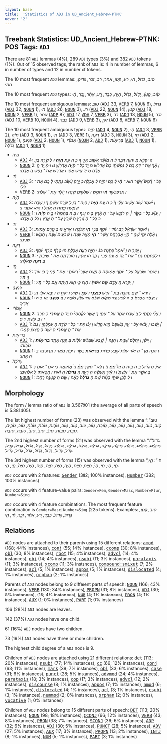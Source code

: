 ```yaml
---
layout: base
title:  'Statistics of ADJ in UD_Ancient_Hebrew-PTNK'
udver: '2'
---
```


## Treebank Statistics: UD_Ancient_Hebrew-PTNK: POS Tags: `ADJ`

There are 81 `ADJ` lemmas (4%), 289 `ADJ` types (3%) and 382 `ADJ` tokens (1%).
Out of 15 observed tags, the rank of `ADJ` is: 4 in number of lemmas, 6 in number of types and 12 in number of tokens.

The 10 most frequent `ADJ` lemmas: <em>טוב, גדול, חי, רע, קטן, אחר, רב, זכר, צדיק, חתי</em>

The 10 most frequent `ADJ` types:  <em>טֹ֣וב, קָּטֹ֖ן, גָּדֹ֖ול, גָּדֹֽול, חַיָּ֖ה, כָבֵ֥ד, רָֽע, אַחֵ֔ר, זָכָ֥ר, חַ֔י</em>

The 10 most frequent ambiguous lemmas: <em>טוב</em> (<tt><a href="hbo_ptnk-pos-ADJ.html">ADJ</a></tt> 33, <tt><a href="hbo_ptnk-pos-VERB.html">VERB</a></tt> 7, <tt><a href="hbo_ptnk-pos-NOUN.html">NOUN</a></tt> 6), <em>גדול</em> (<tt><a href="hbo_ptnk-pos-ADJ.html">ADJ</a></tt> 32, <tt><a href="hbo_ptnk-pos-NOUN.html">NOUN</a></tt> 1), <em>חי</em> (<tt><a href="hbo_ptnk-pos-ADJ.html">ADJ</a></tt> 26, <tt><a href="hbo_ptnk-pos-NOUN.html">NOUN</a></tt> 3), <em>רע</em> (<tt><a href="hbo_ptnk-pos-ADJ.html">ADJ</a></tt> 22, <tt><a href="hbo_ptnk-pos-NOUN.html">NOUN</a></tt> 14), <em>קטן</em> (<tt><a href="hbo_ptnk-pos-ADJ.html">ADJ</a></tt> 18, <tt><a href="hbo_ptnk-pos-NOUN.html">NOUN</a></tt> 2, <tt><a href="hbo_ptnk-pos-VERB.html">VERB</a></tt> 1), <em>אחר</em> (<tt><a href="hbo_ptnk-pos-ADP.html">ADP</a></tt> 87, <tt><a href="hbo_ptnk-pos-ADJ.html">ADJ</a></tt> 17, <tt><a href="hbo_ptnk-pos-ADV.html">ADV</a></tt> 7, <tt><a href="hbo_ptnk-pos-VERB.html">VERB</a></tt> 3), <em>רב</em> (<tt><a href="hbo_ptnk-pos-ADJ.html">ADJ</a></tt> 13, <tt><a href="hbo_ptnk-pos-NOUN.html">NOUN</a></tt> 5), <em>זכר</em> (<tt><a href="hbo_ptnk-pos-ADJ.html">ADJ</a></tt> 10, <tt><a href="hbo_ptnk-pos-VERB.html">VERB</a></tt> 10, <tt><a href="hbo_ptnk-pos-NOUN.html">NOUN</a></tt> 4), <em>כבד</em> (<tt><a href="hbo_ptnk-pos-ADJ.html">ADJ</a></tt> 9, <tt><a href="hbo_ptnk-pos-VERB.html">VERB</a></tt> 3), <em>זקן</em> (<tt><a href="hbo_ptnk-pos-ADJ.html">ADJ</a></tt> 8, <tt><a href="hbo_ptnk-pos-VERB.html">VERB</a></tt> 7, <tt><a href="hbo_ptnk-pos-NOUN.html">NOUN</a></tt> 6)

The 10 most frequent ambiguous types:  <em>חַיָּ֖ה</em> (<tt><a href="hbo_ptnk-pos-ADJ.html">ADJ</a></tt> 4, <tt><a href="hbo_ptnk-pos-NOUN.html">NOUN</a></tt> 2), <em>חַ֔י</em> (<tt><a href="hbo_ptnk-pos-ADJ.html">ADJ</a></tt> 3, <tt><a href="hbo_ptnk-pos-VERB.html">VERB</a></tt> 2), <em>חַיָּ֔ה</em> (<tt><a href="hbo_ptnk-pos-ADJ.html">ADJ</a></tt> 3, <tt><a href="hbo_ptnk-pos-NOUN.html">NOUN</a></tt> 1), <em>חָ֑י</em> (<tt><a href="hbo_ptnk-pos-ADJ.html">ADJ</a></tt> 3, <tt><a href="hbo_ptnk-pos-VERB.html">VERB</a></tt> 1), <em>רָעָ֖ה</em> (<tt><a href="hbo_ptnk-pos-ADJ.html">ADJ</a></tt> 3, <tt><a href="hbo_ptnk-pos-NOUN.html">NOUN</a></tt> 3), <em>חָֽי</em> (<tt><a href="hbo_ptnk-pos-ADJ.html">ADJ</a></tt> 2, <tt><a href="hbo_ptnk-pos-NOUN.html">NOUN</a></tt> 1), <em>כְּנַעֲנִ֖י</em> (<tt><a href="hbo_ptnk-pos-ADJ.html">ADJ</a></tt> 2, <tt><a href="hbo_ptnk-pos-NOUN.html">NOUN</a></tt> 1), <em>אֱמֹרִ֔י</em> (<tt><a href="hbo_ptnk-pos-NOUN.html">NOUN</a></tt> 2, <tt><a href="hbo_ptnk-pos-ADJ.html">ADJ</a></tt> 1), <em>בְּרִיאֹ֥ות</em> (<tt><a href="hbo_ptnk-pos-ADJ.html">ADJ</a></tt> 1, <tt><a href="hbo_ptnk-pos-NOUN.html">NOUN</a></tt> 1), <em>גְּדֹלָה֙</em> (<tt><a href="hbo_ptnk-pos-ADJ.html">ADJ</a></tt> 1, <tt><a href="hbo_ptnk-pos-NOUN.html">NOUN</a></tt> 1)


* <em>חַיָּ֖ה</em>
  * <tt><a href="hbo_ptnk-pos-ADJ.html">ADJ</a></tt> 4: <em>הֲ יִפָּלֵ֥א מֵ יְהוָ֖ה דָּבָ֑ר לַ ה מֹּועֵ֞ד אָשׁ֥וּב אֵלֶ֛י ךָ כָּ ה עֵ֥ת <b>חַיָּ֖ה</b> וּ לְ שָׂרָ֥ה בֵֽן ׃</em>
  * <tt><a href="hbo_ptnk-pos-NOUN.html">NOUN</a></tt> 2: <em>וְ אַ֨ךְ אֶת ־ דִּמְ כֶ֤ם לְ נַפְשֹֽׁתֵי כֶם֙ אֶדְרֹ֔שׁ מִ יַּ֥ד כָּל ־ <b>חַיָּ֖ה</b> אֶדְרְשֶׁ֑ נּוּ וּ מִ יַּ֣ד הָֽ אָדָ֗ם מִ יַּד֙ אִ֣ישׁ אָחִ֔י ו אֶדְרֹ֖שׁ אֶת ־ נֶ֥פֶשׁ הָֽ אָדָֽם ׃</em>
* <em>חַ֔י</em>
  * <tt><a href="hbo_ptnk-pos-ADJ.html">ADJ</a></tt> 3: <em>כָּל ־ רֶ֨מֶשׂ֙ אֲשֶׁ֣ר הוּא ־ <b>חַ֔י</b> לָ כֶ֥ם יִהְיֶ֖ה לְ אָכְלָ֑ה כְּ יֶ֣רֶק עֵ֔שֶׂב נָתַ֥תִּי לָ כֶ֖ם אֶת ־ כֹּֽל ׃</em>
  * <tt><a href="hbo_ptnk-pos-VERB.html">VERB</a></tt> 2: <em>וְ אַרְפַּכְשַׁ֣ד <b>חַ֔י</b> חָמֵ֥שׁ וּ שְׁלֹשִׁ֖ים שָׁנָ֑ה וַ יֹּ֖ולֶד אֶת ־ שָֽׁלַח ׃</em>
* <em>חַיָּ֔ה</em>
  * <tt><a href="hbo_ptnk-pos-ADJ.html">ADJ</a></tt> 3: <em>וַ יֹּ֗אמֶר שֹׁ֣וב אָשׁ֤וּב אֵלֶ֨י ךָ֙ כָּ ה עֵ֣ת <b>חַיָּ֔ה</b> וְ הִנֵּה ־ בֵ֖ן לְ שָׂרָ֣ה אִשְׁתֶּ֑ ךָ וְ שָׂרָ֥ה שֹׁמַ֛עַת פֶּ֥תַח הָ אֹ֖הֶל וְ ה֥וּא אַחֲרָֽי ו ׃</em>
  * <tt><a href="hbo_ptnk-pos-NOUN.html">NOUN</a></tt> 1: <em>וַ יִּגְוַ֞ע כָּל ־ בָּשָׂ֣ר ׀ הָ רֹמֵ֣שׂ עַל ־ הָ אָ֗רֶץ בָּ ה עֹ֤וף וּ בַ ה בְּהֵמָה֙ וּ בַ֣ ה <b>חַיָּ֔ה</b> וּ בְ כָל ־ הַ שֶּׁ֖רֶץ הַ שֹּׁרֵ֣ץ עַל ־ הָ אָ֑רֶץ וְ כֹ֖ל הָ אָדָֽם ׃</em>
* <em>חָ֑י</em>
  * <tt><a href="hbo_ptnk-pos-ADJ.html">ADJ</a></tt> 3: <em>וַ יֹּ֨אמֶר֙ יִשְׂרָאֵ֔ל רַ֛ב עֹוד ־ יֹוסֵ֥ף בְּנִ֖ י <b>חָ֑י</b> אֵֽלְכָ֥ה וְ אֶרְאֶ֖ נּוּ בְּ טֶ֥רֶם אָמֽוּת ׃</em>
  * <tt><a href="hbo_ptnk-pos-VERB.html">VERB</a></tt> 1: <em>וְ אֵ֗לֶּה יְמֵ֛י שְׁנֵֽי ־ חַיֵּ֥י אַבְרָהָ֖ם אֲשֶׁר ־ <b>חָ֑י</b> מְאַ֥ת שָׁנָ֛ה וְ שִׁבְעִ֥ים שָׁנָ֖ה וְ חָמֵ֥שׁ שָׁנִֽים ׃</em>
* <em>רָעָ֖ה</em>
  * <tt><a href="hbo_ptnk-pos-ADJ.html">ADJ</a></tt> 3: <em>וַ יַּכִּירָ֤ הּ וַ יֹּ֨אמֶר֙ כְּתֹ֣נֶת בְּנִ֔ י חַיָּ֥ה <b>רָעָ֖ה</b> אֲכָלָ֑תְ הוּ טָרֹ֥ף טֹרַ֖ף יֹוסֵֽף ׃</em>
  * <tt><a href="hbo_ptnk-pos-NOUN.html">NOUN</a></tt> 3: <em>וּ לְקַחְתֶּ֧ם גַּם ־ אֶת ־ זֶ֛ה מֵ עִ֥ם פָּנַ֖ י וְ קָרָ֣ הוּ אָסֹ֑ון וְ הֹֽורַדְתֶּ֧ם אֶת ־ שֵׂיבָתִ֛ י בְּ <b>רָעָ֖ה</b> שְׁאֹֽלָה ׃</em>
* <em>חָֽי</em>
  * <tt><a href="hbo_ptnk-pos-ADJ.html">ADJ</a></tt> 2: <em>וַ יֹּ֧אמֶר יִשְׂרָאֵ֛ל אֶל ־ יֹוסֵ֖ף אָמ֣וּתָה הַ פָּ֑עַם אַחֲרֵי֙ רְאֹותִ֣ י אֶת ־ פָּנֶ֔י ךָ כִּ֥י עֹודְ ךָ֖ <b>חָֽי</b> ׃</em>
  * <tt><a href="hbo_ptnk-pos-NOUN.html">NOUN</a></tt> 1: <em>וַ יִּקְרָ֧א הָֽ אָדָ֛ם שֵׁ֥ם אִשְׁתֹּ֖ ו חַוָּ֑ה כִּ֛י הִ֥וא הָֽיְתָ֖ה אֵ֥ם כָּל ־ <b>חָֽי</b> ׃</em>
* <em>כְּנַעֲנִ֖י</em>
  * <tt><a href="hbo_ptnk-pos-ADJ.html">ADJ</a></tt> 2: <em>וַ יַּרְא ־ שָׁ֧ם יְהוּדָ֛ה בַּת ־ אִ֥ישׁ <b>כְּנַעֲנִ֖י</b> וּ שְׁמֹ֣ ו שׁ֑וּעַ וַ יִּקָּחֶ֖ הָ וַ יָּבֹ֥א אֵלֶֽי הָ ׃</em>
  * <tt><a href="hbo_ptnk-pos-NOUN.html">NOUN</a></tt> 1: <em>וַ יַּעֲבֹ֤ר אַבְרָם֙ בָּ ה אָ֔רֶץ עַ֚ד מְקֹ֣ום שְׁכֶ֔ם עַ֖ד אֵלֹ֣ון מֹורֶ֑ה וְ הַֽ <b>כְּנַעֲנִ֖י</b> אָ֥ז בָּ ה אָֽרֶץ ׃</em>
* <em>אֱמֹרִ֔י</em>
  * <tt><a href="hbo_ptnk-pos-NOUN.html">NOUN</a></tt> 2: <em>וַ אֲנִ֞י נָתַ֧תִּֽי לְ ךָ֛ שְׁכֶ֥ם אַחַ֖ד עַל ־ אַחֶ֑י ךָ אֲשֶׁ֤ר לָקַ֨חְתִּי֙ מִ יַּ֣ד הָֽ <b>אֱמֹרִ֔י</b> בְּ חַרְבִּ֖ י וּ בְ קַשְׁתִּֽ י ׃ פ</em>
  * <tt><a href="hbo_ptnk-pos-ADJ.html">ADJ</a></tt> 1: <em>וַ֠ יָּשֻׁבוּ וַ יָּבֹ֜אוּ אֶל ־ עֵ֤ין מִשְׁפָּט֙ הִ֣וא קָדֵ֔שׁ וַ יַּכּ֕וּ אֶֽת ־ כָּל ־ שְׂדֵ֖ה הָ עֲמָלֵקִ֑י וְ גַם֙ אֶת ־ הָ֣ <b>אֱמֹרִ֔י</b> הַ יֹּשֵׁ֖ב בְּ חַֽצְצֹ֥ן תָּמָֽר ׃</em>
* <em>בְּרִיאֹ֥ות</em>
  * <tt><a href="hbo_ptnk-pos-ADJ.html">ADJ</a></tt> 1: <em>וַ יִּישָׁ֕ן וַֽ יַּחֲלֹ֖ם שֵׁנִ֑ית וְ הִנֵּ֣ה ׀ שֶׁ֣בַע שִׁבֳּלִ֗ים עֹלֹ֛ות בְּ קָנֶ֥ה אֶחָ֖ד <b>בְּרִיאֹ֥ות</b> וְ טֹבֹֽות ׃</em>
  * <tt><a href="hbo_ptnk-pos-NOUN.html">NOUN</a></tt> 1: <em>וְ הִנֵּ֣ה מִן ־ הַ יְאֹ֗ר עֹלֹת֙ שֶׁ֣בַע פָּרֹ֔ות <b>בְּרִיאֹ֥ות</b> בָּשָׂ֖ר וִ יפֹ֣ת תֹּ֑אַר וַ תִּרְעֶ֖ינָה בָּ ה אָֽחוּ ׃</em>
* <em>גְּדֹלָה֙</em>
  * <tt><a href="hbo_ptnk-pos-ADJ.html">ADJ</a></tt> 1: <em>אֵינֶ֨ נּוּ גָדֹ֜ול בַּ ה בַּ֣יִת הַ זֶּה֮ מִמֶּ נִּי֒ וְ לֹֽא ־ חָשַׂ֤ךְ מִמֶּ֨ נִּי֙ מְא֔וּמָה כִּ֥י אִם ־ אֹותָ֖ ךְ בַּ אֲשֶׁ֣ר אַתְּ ־ אִשְׁתֹּ֑ ו וְ אֵ֨יךְ אֶֽעֱשֶׂ֜ה הָ רָעָ֤ה הַ <b>גְּדֹלָה֙</b> הַ זֹּ֔את וְ חָטָ֖אתִי לֵֽ אלֹהִֽים ׃</em>
  * <tt><a href="hbo_ptnk-pos-NOUN.html">NOUN</a></tt> 1: <em>וּ לְ לָבָ֖ן שְׁתֵּ֣י בָנֹ֑ות שֵׁ֤ם הַ <b>גְּדֹלָה֙</b> לֵאָ֔ה וְ שֵׁ֥ם הַ קְּטַנָּ֖ה רָחֵֽל ׃</em>

## Morphology

The form / lemma ratio of `ADJ` is 3.567901 (the average of all parts of speech is 5.381405).

The 1st highest number of forms (23) was observed with the lemma “טוב”: <em>טֹ֑וב, טֹ֔וב, טֹ֖וב, טֹ֚וב, טֹ֛וב, טֹ֣וב, טֹ֣ובָה, טֹ֥וב, טֹּ֖וב, טֹּ֣וב, טֹּ֥וב, טֹּבֹ֑ות, טֹּבֹ֔ת, טֹּבֹ֗ת, טֹֽוב, טֹבִ֑ים, טֹבֹ֖ת, טֹבֹֽות, טֹוב֒, טֹוב֙, טֹוב֩, טֹובָ֖ה, טֹובָֽה</em>.

The 2nd highest number of forms (21) was observed with the lemma “גדול”: <em>גְּדֹלִ֑ים, גְּדֹלִ֖ים, גְּדֹלָ֖ה, גְּדֹלָ֣ה, גְּדֹלָ֥ה, גְּדֹלָֽה, גְּדֹלָה֙, גְדֹלָ֑ה, גְדֹלָ֖ה, גָּדֹ֑ול, גָּדֹ֑ל, גָּדֹ֔ול, גָּדֹ֖ול, גָּדֹ֖ל, גָּדֹ֗ל, גָּדֹ֣ול, גָּדֹ֥ול, גָּדֹֽול, גָּדֹל֙, גָדֹ֔ול, גָדֹ֜ול</em>.

The 3rd highest number of forms (15) was observed with the lemma “חי”: <em>חֵ֣י, חֵ֤י, חַ֔י, חַי, חַי֙, חַיִּ֖ים, חַיִּֽים, חַיָּ֑ה, חַיָּ֔ה, חַיָּ֖ה, חַיָּ֣ה, חַיָּֽה, חַיָּה֙, חָ֑י, חָֽי</em>.

`ADJ` occurs with 2 features: <tt><a href="hbo_ptnk-feat-Gender.html">Gender</a></tt> (382; 100% instances), <tt><a href="hbo_ptnk-feat-Number.html">Number</a></tt> (382; 100% instances)

`ADJ` occurs with 4 feature-value pairs: `Gender=Fem`, `Gender=Masc`, `Number=Plur`, `Number=Sing`

`ADJ` occurs with 4 feature combinations.
The most frequent feature combination is `Gender=Masc|Number=Sing` (225 tokens).
Examples: <em>טֹ֣וב, קָּטֹ֖ן, גָּדֹ֖ול, גָּדֹֽול, כָבֵ֥ד, רָֽע, אַחֵ֔ר, זָכָ֥ר, חַ֔י, חָ֑י</em>


## Relations

`ADJ` nodes are attached to their parents using 15 different relations: <tt><a href="hbo_ptnk-dep-amod.html">amod</a></tt> (168; 44% instances), <tt><a href="hbo_ptnk-dep-conj.html">conj</a></tt> (55; 14% instances), <tt><a href="hbo_ptnk-dep-ccomp.html">ccomp</a></tt> (30; 8% instances), <tt><a href="hbo_ptnk-dep-obl.html">obl</a></tt> (30; 8% instances), <tt><a href="hbo_ptnk-dep-root.html">root</a></tt> (15; 4% instances), <tt><a href="hbo_ptnk-dep-advcl.html">advcl</a></tt> (14; 4% instances), <tt><a href="hbo_ptnk-dep-obj.html">obj</a></tt> (14; 4% instances), <tt><a href="hbo_ptnk-dep-nsubj.html">nsubj</a></tt> (11; 3% instances), <tt><a href="hbo_ptnk-dep-parataxis.html">parataxis</a></tt> (11; 3% instances), <tt><a href="hbo_ptnk-dep-xcomp.html">xcomp</a></tt> (11; 3% instances), <tt><a href="hbo_ptnk-dep-compound-smixut.html">compound:smixut</a></tt> (7; 2% instances), <tt><a href="hbo_ptnk-dep-acl.html">acl</a></tt> (5; 1% instances), <tt><a href="hbo_ptnk-dep-appos.html">appos</a></tt> (5; 1% instances), <tt><a href="hbo_ptnk-dep-dislocated.html">dislocated</a></tt> (4; 1% instances), <tt><a href="hbo_ptnk-dep-orphan.html">orphan</a></tt> (2; 1% instances)

Parents of `ADJ` nodes belong to 9 different parts of speech: <tt><a href="hbo_ptnk-pos-NOUN.html">NOUN</a></tt> (166; 43% instances), <tt><a href="hbo_ptnk-pos-VERB.html">VERB</a></tt> (130; 34% instances), <tt><a href="hbo_ptnk-pos-PROPN.html">PROPN</a></tt> (31; 8% instances), <tt><a href="hbo_ptnk-pos-ADJ.html">ADJ</a></tt> (30; 8% instances),  (15; 4% instances), <tt><a href="hbo_ptnk-pos-NUM.html">NUM</a></tt> (4; 1% instances), <tt><a href="hbo_ptnk-pos-PRON.html">PRON</a></tt> (4; 1% instances), <tt><a href="hbo_ptnk-pos-AUX.html">AUX</a></tt> (1; 0% instances), <tt><a href="hbo_ptnk-pos-PART.html">PART</a></tt> (1; 0% instances)

106 (28%) `ADJ` nodes are leaves.

142 (37%) `ADJ` nodes have one child.

61 (16%) `ADJ` nodes have two children.

73 (19%) `ADJ` nodes have three or more children.

The highest child degree of a `ADJ` node is 9.

Children of `ADJ` nodes are attached using 21 different relations: <tt><a href="hbo_ptnk-dep-det.html">det</a></tt> (113; 20% instances), <tt><a href="hbo_ptnk-dep-nsubj.html">nsubj</a></tt> (77; 14% instances), <tt><a href="hbo_ptnk-dep-cc.html">cc</a></tt> (66; 12% instances), <tt><a href="hbo_ptnk-dep-conj.html">conj</a></tt> (63; 11% instances), <tt><a href="hbo_ptnk-dep-mark.html">mark</a></tt> (39; 7% instances), <tt><a href="hbo_ptnk-dep-obl.html">obl</a></tt> (33; 6% instances), <tt><a href="hbo_ptnk-dep-case.html">case</a></tt> (31; 6% instances), <tt><a href="hbo_ptnk-dep-punct.html">punct</a></tt> (28; 5% instances), <tt><a href="hbo_ptnk-dep-advmod.html">advmod</a></tt> (24; 4% instances), <tt><a href="hbo_ptnk-dep-parataxis.html">parataxis</a></tt> (18; 3% instances), <tt><a href="hbo_ptnk-dep-cop.html">cop</a></tt> (17; 3% instances), <tt><a href="hbo_ptnk-dep-advcl.html">advcl</a></tt> (12; 2% instances), <tt><a href="hbo_ptnk-dep-discourse.html">discourse</a></tt> (8; 1% instances), <tt><a href="hbo_ptnk-dep-appos.html">appos</a></tt> (7; 1% instances), <tt><a href="hbo_ptnk-dep-nmod.html">nmod</a></tt> (6; 1% instances), <tt><a href="hbo_ptnk-dep-dislocated.html">dislocated</a></tt> (4; 1% instances), <tt><a href="hbo_ptnk-dep-acl.html">acl</a></tt> (3; 1% instances), <tt><a href="hbo_ptnk-dep-csubj.html">csubj</a></tt> (3; 1% instances), <tt><a href="hbo_ptnk-dep-nummod.html">nummod</a></tt> (2; 0% instances), <tt><a href="hbo_ptnk-dep-orphan.html">orphan</a></tt> (2; 0% instances), <tt><a href="hbo_ptnk-dep-vocative.html">vocative</a></tt> (1; 0% instances)

Children of `ADJ` nodes belong to 15 different parts of speech: <tt><a href="hbo_ptnk-pos-DET.html">DET</a></tt> (113; 20% instances), <tt><a href="hbo_ptnk-pos-NOUN.html">NOUN</a></tt> (98; 18% instances), <tt><a href="hbo_ptnk-pos-CCONJ.html">CCONJ</a></tt> (66; 12% instances), <tt><a href="hbo_ptnk-pos-VERB.html">VERB</a></tt> (43; 8% instances), <tt><a href="hbo_ptnk-pos-PRON.html">PRON</a></tt> (38; 7% instances), <tt><a href="hbo_ptnk-pos-SCONJ.html">SCONJ</a></tt> (36; 6% instances), <tt><a href="hbo_ptnk-pos-ADP.html">ADP</a></tt> (32; 6% instances), <tt><a href="hbo_ptnk-pos-ADJ.html">ADJ</a></tt> (30; 5% instances), <tt><a href="hbo_ptnk-pos-PUNCT.html">PUNCT</a></tt> (28; 5% instances), <tt><a href="hbo_ptnk-pos-ADV.html">ADV</a></tt> (27; 5% instances), <tt><a href="hbo_ptnk-pos-AUX.html">AUX</a></tt> (17; 3% instances), <tt><a href="hbo_ptnk-pos-PROPN.html">PROPN</a></tt> (13; 2% instances), <tt><a href="hbo_ptnk-pos-INTJ.html">INTJ</a></tt> (8; 1% instances), <tt><a href="hbo_ptnk-pos-NUM.html">NUM</a></tt> (5; 1% instances), <tt><a href="hbo_ptnk-pos-PART.html">PART</a></tt> (3; 1% instances)

